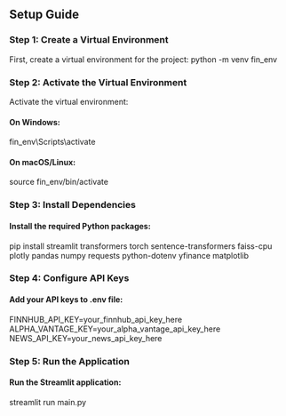 

## Setup Guide

### Step 1: Create a Virtual Environment
First, create a virtual environment for the project:
python -m venv fin_env

### Step 2: Activate the Virtual Environment
Activate the virtual environment:

#### On Windows:
fin_env\Scripts\activate
#### On macOS/Linux:
source fin_env/bin/activate

### Step 3: Install Dependencies
#### Install the required Python packages:

pip install streamlit transformers torch sentence-transformers faiss-cpu plotly pandas numpy requests python-dotenv yfinance matplotlib

### Step 4: Configure API Keys
#### Add your API keys to .env file:

FINNHUB_API_KEY=your_finnhub_api_key_here
ALPHA_VANTAGE_KEY=your_alpha_vantage_api_key_here
NEWS_API_KEY=your_news_api_key_here

### Step 5: Run the Application
#### Run the Streamlit application:

streamlit run main.py
